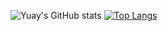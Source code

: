 ![Yuay's GitHub stats](https://github-readme-stats.vercel.app/api?username=YuayYeonhi&count_private=true&show_icons=true)
[![Top Langs](https://github-readme-stats.vercel.app/api/top-langs/?username=YuayYeonhi)](https://github.com/anuraghazra/github-readme-stats)
